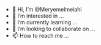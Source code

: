 - 👋 Hi, I’m @Meryemelmelahi
- 👀 I’m interested in ...
- 🌱 I’m currently learning ...
- 💞️ I’m looking to collaborate on ...
- 📫 How to reach me ...

<!---
Meryemelmelahi/Meryemelmelahi is a ✨ special ✨ repository because its `README.md` (this file) appears on your GitHub profile.
You can click the Preview link to take a look at your changes.
--->
